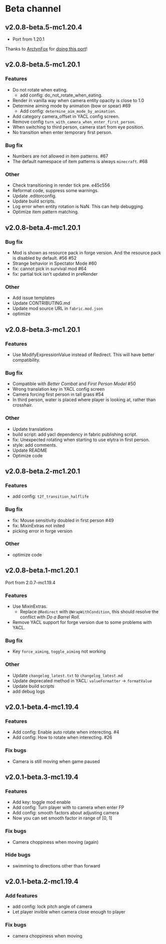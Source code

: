 # Beta channel

## v2.0.8-beta.5-mc1.20.4

-   Port from 1.20.1

Thanks to [ArctynFox](https://github.com/ArctynFox) for [doing this port](https://github.com/Leawind/Third-Person/pull/88)!

## v2.0.8-beta.5-mc1.20.1

### Features

-   Do not rotate when eating.
    -   add config: do_not_rotate_when_eating.
-   Render in vanilla way when camera entity opacity is close to 1.0
-   Determine aiming mode by animation (bow or spear) #69
    -   Add config: `determine_aim_mode_by_animation`.
-   Add category camera_offset in YACL config screen.
-   Remove config `turn_with_camera_when_enter_first_person`.
-   When switching to third person, camera start from eye position.
-   No transition when enter temporary first person.

### Bug fix

-   Numbers are not allowed in item patterns. #67
-   The default namespace of item patterns is always `minecraft`. #68

### Other

-   Check transitioning in render tick pre. e45c556
-   Reformat code, suppress some warnings.
-   Update .editorconfig.
-   Update build scripts.
-   Log error when entity rotation is NaN. This can help debugging.
-   Optimize item pattern matching.

## v2.0.8-beta.4-mc1.20.1

### Bug fix

-   Mod is shown as resource pack in forge version. And the resource pack is disabled by default. #56 #52
-   Strange behavior in Spectator Mode #60
-   fix: cannot pick in survival mod #64
-   fix: partial tick isn't updated in preRender

### Other

-   Add issue templates
-   Update CONTRIBUTING.md
-   Update mod source URL in `fabric.mod.json`
-   optimize

## v2.0.8-beta.3-mc1.20.1

### Features

-   Use ModifyExpressionValue instead of Redirect. This will have better compatibility.

### Bug fix

-   Compatible with _Better Combat_ and _First Person Model_ #50
-   Wrong translation key in YACL config screen
-   Camera forcing first person in tall grass #54
-   In third person, water is placed where player is looking at, rather than crosshair.

### Other

-   Update translations
-   build script: add yacl dependency in fabric publishing script.
-   fix: Unexpected rotating when starting to use elytra in first person.
-   style: add comments.
-   Update README
-   Optimize code

## v2.0.8-beta.2-mc1.20.1

### Features

-   add config: `t2f_transition_halflife`

### Bug fix

-   fix: Mouse sensitivity doubled in first person #49
-   fix: MixinExtras not inited
-   picking error in forge version

### Other

-   optimize code

## v2.0.8-beta.1-mc1.20.1

Port from 2.0.7-mc1.19.4

### Features

-   Use MixinExtras.
    -   Replace `@Redirect` with `@WrapWithCondition`, this should resolve the conflict with _Do a Barrel Roll_.
-   Remove YACL support for forge version due to some problems with YACL.

### Bug fix

-   Key `force_aiming`, `toggle_aiming` not working

### Other

-   Update `changelog_latest.txt` to `changelog_latest.md`
-   Update deprecated method in YACL: `valueFormatter` -> `formatValue`
-   Update build scripts
-   add debug logs

## v2.0.1-beta.4-mc1.19.4

### Features

-   Add config: Enable auto rotate when interecting. #4
-   Add config: How to rotate when interecting. #26

### Fix bugs

-   Camera is still moving when game paused

## v2.0.1-beta.3-mc1.19.4

### Features

-   Add key: toggle mod enable
-   Add config: Turn player with to camera when enter FP
-   Add config: smooth factors about adjusting camera
-   Now you can set smooth factor in range of [0, 1]

### Fix bugs

-   Camera choppiness when moving (again)

### Hide bugs

-   swimming to directions other than forward

## v2.0.1-beta.2-mc1.19.4

### Add features

-   add config: lock pitch angle of camera
-   Let player invible when camera close enough to player

### Fix bugs

-   camera choppiness when moving
